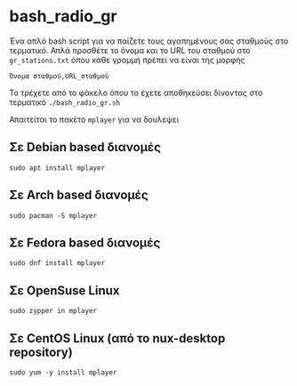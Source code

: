 # bash_radio_gr
Ένα απλό bash script για να παίζετε τους αγαπημένους σας σταθμούς στο τερματικό. Απλά προσθέτε το όνομα και το URL του σταθμού στο ```gr_stations.txt``` όπου κάθε γραμμή πρέπει να είναι της μορφής 

```Όνομα σταθμού,URL_σταθμού```

Το τρέχετε από το φάκελο όπου το έχετε αποθηκεύσει δίνοντας στο τερματικό
```./bash_radio_gr.sh```

Απαιτείται το πακέτο ```mplayer``` για να δουλεψει

## Σε Debian based διανομές
```sudo apt install mplayer```
## Σε Arch based διανομές
```sudo pacman -S mplayer```
## Σε Fedora based διανομές
```sudo dnf install mplayer```
## Σε OpenSuse Linux
```sudo zypper in mplayer```
## Σε CentOS Linux (από το nux-desktop repository)
```sudo yum -y install mplayer```
